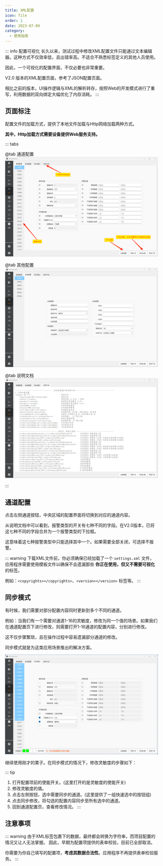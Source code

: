 ```yaml
---
title: XML配置
icon: file
order: 1
date: 2023-07-09
category:
  - 使用指南
---
```


::: info 配置可视化
长久以来，测试过程中修改XML配置文件只能通过文本编辑器。这种方式不仅效率低，且出错率高。不适合不熟悉标签定义的其他人员使用。

因此，一个可视化的配置界面，不仅必要也非常重要。

V2.0 版本的XML配置页面，参考了JSON配置页面。

相比之前的版本，UI操作逻辑与XML的解析转存，按照Web的开发模式进行了重写，利用数据的双向绑定大幅优化了内存消耗。
:::

## 页面标注

配置文件的加载方式，提供了本地文件加载与Http网络加载两种方式。

**其中，Http加载方式需要设备提供Web服务支持。**

::: tabs

@tab 通道配置
![](./assets/channel.png)

@tab 其他配置
![](./assets/other.png)

@tab 说明文档
![](./assets/explain.png)

:::

## 通道配置

点击左侧通道按钮，中央区域的配置界面将切换到对应的通道内容。

从说明文档中可以看到，报警类型的开关有七种不同的字段。在V2.0版本，已将这七种不同的字段合并为一个报警类型的下拉框。

这意味着这七种报警类型中只能选择其中一个。如果需要全部关闭，可选择不报警。

::: warning
下载XML文件前，你必须确保已经加载了一个 `settings.xml` 文件，应用程序需要使用模板文件以确保不会遗漏那些 **你正在使用，但又不需要可视化** 的标签。

例如：`<copyrights></copyrights>`、`<version></version>` 标签等。
:::

## 同步模式

有时候，我们需要对部分配置内容同时更新到多个不同的通道。

例如：当我们有一个需要对通道1-16的灵敏度，修改为同一个值的场景。如果我们在通道配置页下进行修改，则需要打开1-16通道的配置内容，分别进行修改。

这不仅步骤繁琐，且在操作过程中容易遗漏部分通道的修改。

同步模式就是为这类应用场景推出的解决方案。

![](./assets/sync.png)

继续使用刚才的栗子。在同步模式的情况下，修改灵敏度的步骤如下：

::: tip
1. 打开配置项前的使能开关。(这里打开的是灵敏度的使能开关)
2. 修改灵敏度的值。
3. 点击左侧按钮，选中需要同步的通道。(这里提供了一组快速选中的按钮组)
4. 点击同步修改，将勾选的配置内容同步至所有选中的通道。
5. 回到通道配置页，查看修改情况。
:::

## 注意事项

::: warning
由于XML标签包裹下的数据，最终都会转换为字符串，而项目配置的情况又让人无法掌握。
因此，早期为配置项提供的表单校验，目前已全部取消。

你需要为你自己填写的配置项，**考虑其数据合法性**。应用程序不再提供表单检验服务。
:::
